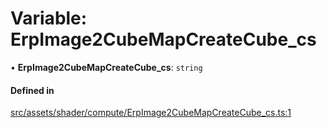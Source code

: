 # Variable: ErpImage2CubeMapCreateCube\_cs

• **ErpImage2CubeMapCreateCube\_cs**: `string`

#### Defined in

[src/assets/shader/compute/ErpImage2CubeMapCreateCube_cs.ts:1](https://github.com/Orillusion/orillusion/blob/main/src/assets/shader/compute/ErpImage2CubeMapCreateCube_cs.ts#L1)
